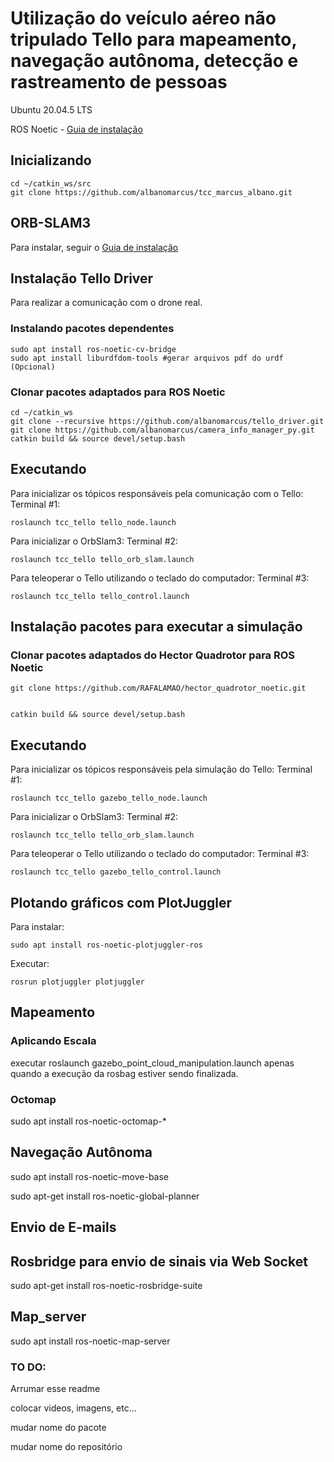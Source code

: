 # Utilização do veículo aéreo não tripulado Tello para mapeamento, navegação autônoma, detecção e rastreamento de pessoas 

Ubuntu 20.04.5 LTS

ROS Noetic - [Guia de instalação](https://github.com/albanomarcus/tcc_marcus_albano/blob/1f0949a211ce8cd17a3977a1c874e357e6c01436/ROS_Install.md)

## Inicializando
```
cd ~/catkin_ws/src
git clone https://github.com/albanomarcus/tcc_marcus_albano.git
```

## ORB-SLAM3
Para instalar, seguir o [Guia de instalação](https://github.com/albanomarcus/tcc_marcus_albano/blob/eee8ddd550129006369752c2910a9d61d42f0281/ORB-SLAM3_instructions.md)

## Instalação Tello Driver 
Para realizar a comunicação com o drone real.

### Instalando pacotes dependentes
```
sudo apt install ros-noetic-cv-bridge
sudo apt install liburdfdom-tools #gerar arquivos pdf do urdf (Opcional)
```
### Clonar pacotes adaptados para ROS Noetic
```
cd ~/catkin_ws
git clone --recursive https://github.com/albanomarcus/tello_driver.git
git clone https://github.com/albanomarcus/camera_info_manager_py.git
catkin build && source devel/setup.bash
```
## Executando
Para inicializar os tópicos responsáveis pela comunicação com o Tello: 
Terminal #1: 
```
roslaunch tcc_tello tello_node.launch
```
Para inicializar o OrbSlam3:
Terminal #2:
```
roslaunch tcc_tello tello_orb_slam.launch
```
Para teleoperar o Tello utilizando o teclado do computador:
Terminal #3:
```
roslaunch tcc_tello tello_control.launch
```
## Instalação pacotes para executar a simulação

### Clonar pacotes adaptados do Hector Quadrotor para ROS Noetic

```
git clone https://github.com/RAFALAMAO/hector_quadrotor_noetic.git


catkin build && source devel/setup.bash
```
## Executando
Para inicializar os tópicos responsáveis pela simulação do Tello: 
Terminal #1: 
```
roslaunch tcc_tello gazebo_tello_node.launch
```
Para inicializar o OrbSlam3:
Terminal #2:
```
roslaunch tcc_tello tello_orb_slam.launch
```
Para teleoperar o Tello utilizando o teclado do computador:
Terminal #3:
```
roslaunch tcc_tello gazebo_tello_control.launch
```

## Plotando gráficos com PlotJuggler

Para instalar:
```
sudo apt install ros-noetic-plotjuggler-ros
```

Executar:
```
rosrun plotjuggler plotjuggler
```

## Mapeamento

### Aplicando Escala
executar roslaunch gazebo_point_cloud_manipulation.launch apenas quando a execução da rosbag estiver sendo finalizada.
### Octomap
sudo apt install ros-noetic-octomap-*

## Navegação Autônoma

sudo apt install ros-noetic-move-base

sudo apt-get install ros-noetic-global-planner
## Envio de E-mails

## Rosbridge para envio de sinais via Web Socket
sudo apt-get install ros-noetic-rosbridge-suite

## Map_server
sudo apt install ros-noetic-map-server




### TO DO:

Arrumar esse readme

colocar videos, imagens, etc...

mudar nome do pacote

mudar nome do repositório










